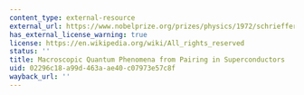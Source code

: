 ```yaml
---
content_type: external-resource
external_url: https://www.nobelprize.org/prizes/physics/1972/schrieffer/lecture/
has_external_license_warning: true
license: https://en.wikipedia.org/wiki/All_rights_reserved
status: ''
title: Macroscopic Quantum Phenomena from Pairing in Superconductors
uid: 02296c18-a99d-463a-ae40-c07973e57c8f
wayback_url: ''
---
```


